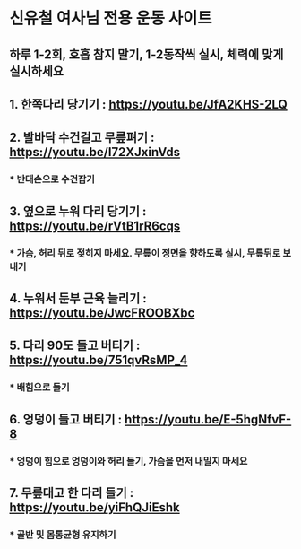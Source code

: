 # 신유철 여사님 전용 운동 사이트

## 하루 1-2회, 호흡 참지 말기, 1-2동작씩 실시, 체력에 맞게 실시하세요

## 1. 한쪽다리 당기기 : https://youtu.be/JfA2KHS-2LQ


## 2. 발바닥 수건걸고 무릎펴기 : https://youtu.be/I72XJxinVds
### * 반대손으로 수건잡기

## 3. 옆으로 누워 다리 당기기 : https://youtu.be/rVtB1rR6cqs
### * 가슴, 허리 뒤로 젖히지 마세요. 무릎이 정면을 향하도록 실시, 무릎뒤로 보내기

## 4. 누워서 둔부 근육 늘리기 : https://youtu.be/JwcFROOBXbc


## 5. 다리 90도 들고 버티기 : https://youtu.be/751qvRsMP_4
### * 배힘으로 들기

## 6. 엉덩이 들고 버티기 : https://youtu.be/E-5hgNfvF-8
### * 엉덩이 힘으로 엉덩이와 허리 들기, 가슴을 먼저 내밀지 마세요

## 7. 무릎대고 한 다리 들기 : https://youtu.be/yiFhQJiEshk
### * 골반 및 몸통균형 유지하기
